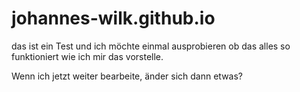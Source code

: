 # johannes-wilk.github.io

das ist ein Test und ich möchte einmal ausprobieren ob das alles so funktioniert wie ich mir das vorstelle.

Wenn ich jetzt weiter bearbeite, änder sich dann etwas?
